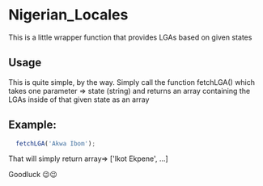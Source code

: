 # Nigerian_Locales
This is a little wrapper function that provides LGAs based on given states


## Usage
This is quite simple, by the way. Simply call the function fetchLGA() which takes one parameter => state (string) and returns an array containing the LGAs inside of that given state as an array

## Example:
```js
  fetchLGA('Akwa Ibom');
```
 That will simply return array=> ['Ikot Ekpene', ...]
 
 
 
 
 
 Goodluck 😉😉

